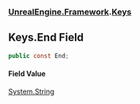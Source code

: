 ### [UnrealEngine.Framework](./UnrealEngine-Framework.md 'UnrealEngine.Framework').[Keys](./Keys.md 'UnrealEngine.Framework.Keys')
## Keys.End Field
  
```csharp
public const End;
```
#### Field Value
[System.String](https://docs.microsoft.com/en-us/dotnet/api/System.String 'System.String')  
